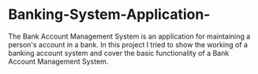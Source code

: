 # Banking-System-Application-
The Bank Account Management System is an application for maintaining a person's account in a bank. In this project I  tried to show the working of a banking account system and cover the basic functionality of a Bank Account Management  System.
